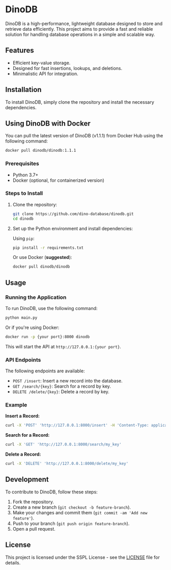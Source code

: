 # DinoDB

DinoDB is a high-performance, lightweight database designed to store and retrieve data efficiently. This project aims to provide a fast and reliable solution for handling database operations in a simple and scalable way.

## Features

- Efficient key-value storage.
- Designed for fast insertions, lookups, and deletions.
- Minimalistic API for integration.

## Installation

To install DinoDB, simply clone the repository and install the necessary dependencies.

## Using DinoDB with Docker

You can pull the latest version of DinoDB (v1.1.1) from Docker Hub using the following command:

```bash
docker pull dinodb/dinodb:1.1.1
```

### Prerequisites

- Python 3.7+
- Docker (optional, for containerized version)

### Steps to Install

1. Clone the repository:

   ```bash
   git clone https://github.com/dino-database/dinodb.git
   cd dinodb
   ```

2. Set up the Python environment and install dependencies:

   Using `pip`:

   ```bash
   pip install -r requirements.txt
   ```

   Or use Docker (**suggested**):

   ```bash
   docker pull dinodb/dinodb
   ```

## Usage

### Running the Application

To run DinoDB, use the following command:

```bash
python main.py
```

Or if you're using Docker:

```bash
docker run -p {your port}:8000 dinodb
```

This will start the API at `http://127.0.0.1:{your port}`.

### API Endpoints

The following endpoints are available:

- `POST /insert`: Insert a new record into the database.
- `GET /search/{key}`: Search for a record by key.
- `DELETE /delete/{key}`: Delete a record by key.

### Example

**Insert a Record:**

```bash
curl -X 'POST' 'http://127.0.0.1:8000/insert' -H 'Content-Type: application/json' -d '{"key": "my_key", "value": "my_value"}'
```

**Search for a Record:**

```bash
curl -X 'GET' 'http://127.0.0.1:8000/search/my_key'
```

**Delete a Record:**

```bash
curl -X 'DELETE' 'http://127.0.0.1:8000/delete/my_key'
```

## Development

To contribute to DinoDB, follow these steps:

1. Fork the repository.
2. Create a new branch (`git checkout -b feature-branch`).
3. Make your changes and commit them (`git commit -am 'Add new feature'`).
4. Push to your branch (`git push origin feature-branch`).
5. Open a pull request.

## License

This project is licensed under the SSPL License - see the [LICENSE](LICENSE) file for details.